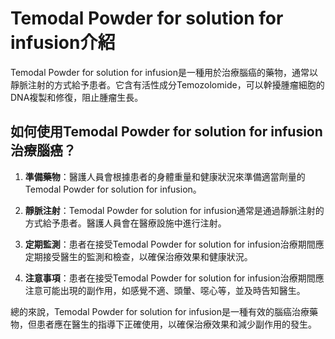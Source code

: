 # Temodal Powder for solution for infusion介紹
Temodal Powder for solution for infusion是一種用於治療腦癌的藥物，通常以靜脈注射的方式給予患者。它含有活性成分Temozolomide，可以幹擾腫瘤細胞的DNA複製和修復，阻止腫瘤生長。
## 如何使用Temodal Powder for solution for infusion治療腦癌？
1. **準備藥物**：醫護人員會根據患者的身體重量和健康狀況來準備適當劑量的Temodal Powder for solution for infusion。
2. **靜脈注射**：Temodal Powder for solution for infusion通常是通過靜脈注射的方式給予患者。醫護人員會在醫療設施中進行注射。
3. **定期監測**：患者在接受Temodal Powder for solution for infusion治療期間應定期接受醫生的監測和檢查，以確保治療效果和健康狀況。
4. **注意事項**：患者在接受Temodal Powder for solution for infusion治療期間應注意可能出現的副作用，如感覺不適、頭暈、噁心等，並及時告知醫生。
總的來說，Temodal Powder for solution for infusion是一種有效的腦癌治療藥物，但患者應在醫生的指導下正確使用，以確保治療效果和減少副作用的發生。
